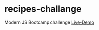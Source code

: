 # recipes-challange
Modern JS Bootcamp challenge
<a href="https://fsi-receipes.netlify.com/">Live-Demo</a>